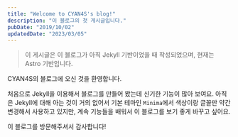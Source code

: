 ```yaml
---
title: "Welcome to CYAN4S's blog!"
description: "이 블로그의 첫 게시글입니다."
pubDate: "2019/10/02"
updatedDate: "2023/03/05"
---
```


> 이 게시글은 이 블로그가 아직 Jekyll 기반이었을 때 작성되었으며, 현재는 Astro 기반입니다.

CYAN4S의 블로그에 오신 것을 환영합니다.

처음으로 Jekyll을 이용해서 블로그를 만들어 봤는데 신기한 기능이 많아 보여요. 아직은 Jekyll에 대해 아는 것이 거의 없어서 기본 테마인 `Minima`에서 색상이랑 글꼴만 약간 변경해서 사용하고 있지만, 계속 기능들을 배워서 이 블로그를 보기 좋게 바꾸고 싶어요.

이 블로그를 방문해주셔서 감사합니다!